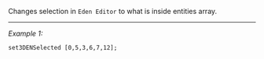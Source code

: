 Changes selection in `Eden Editor` to what is inside entities array.


---
*Example 1:*
```sqf
set3DENSelected [0,5,3,6,7,12];
```